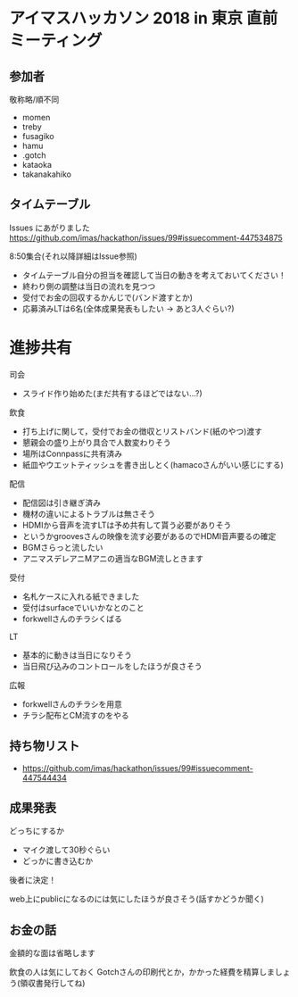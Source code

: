 # アイマスハッカソン 2018 in 東京 直前ミーティング

## 参加者

敬称略/順不同

- momen
- treby
- fusagiko
- hamu
- .gotch
- kataoka
- takanakahiko

## タイムテーブル

Issues にあがりました https://github.com/imas/hackathon/issues/99#issuecomment-447534875

8:50集合(それ以降詳細はIssue参照)

- タイムテーブル自分の担当を確認して当日の動きを考えておいてください！
- 終わり側の調整は当日の流れを見つつ
- 受付でお金の回収するかんじで(バンド渡すとか)
- 応募済みLTは6名(全体成果発表もしたい -> あと3人ぐらい?)

# 進捗共有

司会
- スライド作り始めた(まだ共有するほどではない...?)

飲食
- 打ち上げに関して，受付でお金の徴収とリストバンド(紙のやつ)渡す
- 懇親会の盛り上がり具合で人数変わりそう
- 場所はConnpassに共有済み
- 紙皿やウエットティッシュを書き出しとく(hamacoさんがいい感じにする)

配信
- 配信図は引き継ぎ済み
- 機材の違いによるトラブルは無さそう
- HDMIから音声を流すLTは予め共有して貰う必要がありそう
- というかgroovesさんの映像を流す必要があるのでHDMI音声要るの確定
- BGMさらっと流したい
- アニマスデレアニMアニの適当なBGM流しときます

受付
- 名札ケースに入れる紙できました
- 受付はsurfaceでいいかなとのこと
- forkwellさんのチラシくばる

LT
- 基本的に動きは当日になりそう
- 当日飛び込みのコントロールをしたほうが良さそう

広報
- forkwellさんのチラシを用意
- チラシ配布とCM流すのをやる

## 持ち物リスト

- https://github.com/imas/hackathon/issues/99#issuecomment-447544434

## 成果発表

どっちにするか
- マイク渡して30秒ぐらい
- どっかに書き込むか

後者に決定！

web上にpublicになるのには気にしたほうが良さそう(話すかどうか聞く)

## お金の話

金額的な面は省略します

飲食の人は気にしておく
Gotchさんの印刷代とか，かかった経費を精算しましょう(領収書発行してね)
